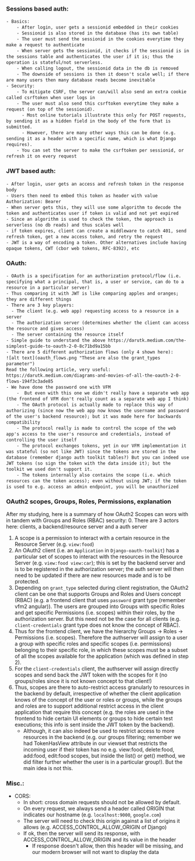 ### Sessions based auth:
    - Basics: 
        - After login, user gets a sessionid embedded in their cookies 
        - Sessionid is also stored in the database (has its own table)
        - The user must send the sessionid in the cookies everytime they make a request to authenticate
        - When server gets the sessionid, it checks if the sessionid is in the sessions table and authenticates the user if it is; thus the operation is stateful/not serverless.
        - When calling logout, the sessionid data in the db is removed
        - The downside of sessions is then it doesn't scale well; if there are many users then many database reads become inevitable
    - Security:
        - To mitigate CSRF, the server can/will also send an extra cookie called csrftoken when user logs in
        - The user must also send this csrftoken everytime they make a request (on top of the sessionid). 
          - Most online tutorials illustrate this only for POST requests, by sending it as a hidden field in the body of the form that is submitted. 
          - However, there are many other ways this can be done (e.g. sending it as a header with a specific name, which is what Django requires).
        - You can set the server to make the csrftoken per sessionid, or refresh it on every request
### JWT based auth:
    - After login, user gets an access and refresh token in the response body
    - Users then need to embed this token as header with value Authorization: Bearer
    - When server gets this, they will use some algorithm to decode the token and authenticates user if token is valid and not yet expired  
    - Since an algorithm is used to check the token, the approach is serverless (no db reads) and thus scales well
    - if token expires, client can create a middleware to catch 401, send refresh token, get a new access token, and retry the request
    - JWT is a way of encoding a token. Other alternatives include having opaque tokens, CWT (cbor web tokens, RFC-8392), etc                       

### OAuth:
    - OAuth is a specification for an authorization protocol/flow (i.e. specifying what a principal, that is, a user or service, can do to a resource in a particular server)
    - Thus comparing it with JWT is like comparing apples and oranges; they are different things
    - There are 3 key players:
      - The client (e.g. web app) requesting access to a resource in a server
      - The authorization server (determines whether the client can access the resource and gives access)
      - The server containing the resource itself
    - Simple guide to understand the above https://darutk.medium.com/the-simplest-guide-to-oauth-2-0-8c71bd9a15bb
    - There are 5 different authorization flows (only 4 shown here):
    ![alt text](oauth_flows.png "These are also the grant_types parameter")
    Read the following article, very useful: https://darutk.medium.com/diagrams-and-movies-of-all-the-oauth-2-0-flows-194f3c3ade85
    - We have done the password one with VFM
        -  But even with this one we didn't really have a separate web app (the frontend of VFM don't really count as a separate web app I think)
        - The OAuth protocol is actually made to replace this way of authorizing (since now the web app now knows the username and password of the user's backend resource); but it was made here for backwards compatibility
        - The protocol really is made to control the scope of the web app's access to the user's resource and credentials, instead of controlling the user itself
        - The protocol exchanges tokens, yet in our VFM implementation it was stateful (so not like JWT) since the tokens are stored in the database (remember django auth toolkit tables?) But you can indeed use JWT tokens (so sign the token with the data inside it); but the toolkit we used don't support it.
        - The tokens internally also contains the scope (i.e. which resources can the token access); even without using JWT; if the token is used to e.g. access an admin endpoint, you will be unauthorized

### OAuth2 scopes, Groups, Roles, Permissions, explanation

After my studying, here is a summary of how OAuth2 Scopes can wors with in tandem with Groups and Roles (RBAC) security:
0. There are 3 actors here: clients, a backend/resource server and a auth server
1. A scope is a permission to interact with a certain resource in the Resource Server (e.g. `view:food`)
2. An OAuth2 client (i.e. an `Application` in `Django-oauth-toolkit`) has a particular set of scopes to interact with
   the resources in the Resource Server (e.g. `view:food view:car`); this is set by the backend server and is to be registered in the authorization server; the auth server will then need to be updated if there are new resources made and is to be protected.
3. Depending on `grant_type` selected during client registration, the OAuth2 client can be one that supports Groups and Roles and Users concept (RBAC)
   (e.g. a frontend client that uses `password` grant type (remember vfm2 angular)). The users are grouped into Groups with specific Roles
   and get specific Permissions (i.e. scopes) within their roles, by the authorization server. But this need not be the case for all clients (e.g. `client-credentials` grant type does
   not know the concept of RBAC).
3. Thus for the frontend client, we have the hierarchy Groups -> Roles -> Permissions (i.e. scopes). Therefore the authserver will assign to a user a group with specific roles and specific scopes (i.e. permissions) belonging to their specific role, in which these
   scopes must be a subset of all the scopes available for the application (which was defined in step 2).
4. For the `client-credentials` client, the authserver will assign directly scopes and send back the JWT token with the scopes for it (no groups/roles since it is not known concept to that client!)
5. Thus, scopes are there to auto-restrict access granularly to resources in the backend by default, irrespective of whether the client application knows of the concept of the user or roles or groups, while the groups and roles are to support additional restrict access in the client application that require this concept (e.g. the roles are used in the frontend to hide certain UI elements or groups to hide certain test executions; this info is sent inside the JWT token by the backend).
   - Although, it can also indeed be used to restrict access to more resources in the backend (e.g. our groups filtering; remember we had TokenHasView attribute in our viewset that restricts the incoming user if their token has no e.g. view:food, delete:food, add:food, edit:food scopes, but inside the list() or get() method, we did filter further whether the user is in a particular group!). But the main idea is not this.

### Misc.:
  - CORS:
    - In short: cross domain requests should not be allowed by default.
    - On every request, we always send a header called ORIGIN that indicates our hostname (e.g. `localhost:9000`, `google.com`)
    - The server will need to check this origin against a list of origins it allows (e.g. ACCESS_CONTROL_ALLOW_ORIGIN of Django)
    - If ok, then the server will send its response, with ACCESS_CONTROL_ALLOW_ORIGIN and its value in the header
      - If response doesn't allow, then this header will be missing, and our modern browser will not want to display the data

